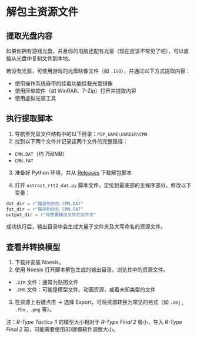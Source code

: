 # 解包主资源文件

## 提取光盘内容

如果你拥有游戏光盘，并且你的电脑还配有光驱（现在应该不常见了吧），可以直接从光盘中复制文件到本地。

若没有光驱，可使用游戏的光盘映像文件（如 `.ISO`），并通过以下方式提取内容：

- 使用操作系统自带的挂载功能挂载光盘镜像
- 使用压缩软件（如 WinRAR、7-Zip）打开并提取内容
- 使用虚拟光驱工具

## 执行提取脚本

1. 导航至光盘文件结构中的以下目录：`PSP_GAME\USRDIR\CMN`
2. 找到以下两个文件并记录这两个文件的完整路径：
- `CMN.DAT`（约 756MB）
- `CMN.FAT`

3. 准备好 Python 环境，并从 [Releases](https://github.com/BLACKujira/RTF2ModdingGuide/releases) 下载解包脚本

1. 打开 `extract_rtt2_dat.py` 脚本文件，定位到最底部的主程序部分，修改以下变量：

```python
dat_dir = r"路径到你的 CMN.DAT"
fat_dir = r"路径到你的 CMN.FAT"
output_dir = r"你想要输出文件的文件夹"
```

成功执行后，输出目录中会生成大量子文件夹及大写命名的资源文件。

## 查看并转换模型

1. 下载并安装 Noesis。
2. 使用 Noesis 打开脚本解包生成的输出目录，浏览其中的资源文件。
- `.GIM` 文件：通常为贴图文件
- `.GMO` 文件：可能是模型文件、动画资源，或着未知类型的文件
3. 在资源上右键点击 → 选择 Export，可将资源转换为常见的格式（如 `.obj` , `.fbx` , `.png` 等）。

注：*R-Type Tactics II* 的模型大小相对于 *R-Type Final 2* 极小，导入 *R-Type Final 2* 前，可能需要使用3D建模软件调整大小。